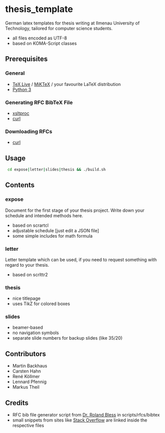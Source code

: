 # thesis_template

German latex templates for thesis writing at Ilmenau University of Technology, tailored for computer science students.

* all files encoded as UTF-8
* based on KOMA-Script classes

## Prerequisites

### General
* [TeX Live](https://www.tug.org/texlive/) / [MiKTeX](http://miktex.org/) / your favourite LaTeX distribution
* [Python 3](https://docs.python.org/3/)

### Generating RFC BibTeX File 
* [xsltproc](http://xmlsoft.org/XSLT/xsltproc2.html)
* [curl](http://curl.haxx.se/)

### Downloading RFCs
* [curl](http://curl.haxx.se/)

## Usage

```bash
 cd expose|letter|slides|thesis && ./build.sh
```

## Contents

### expose
Document for the first stage of your thesis project. Write down your schedule and intended methods here.  

* based on scrartcl
* adjustable schedule [just edit a JSON file]
* some simple includes for math formula

### letter
Letter template which can be used, if you need to request something with regard to your thesis.

* based on scrlttr2

### thesis

* nice titlepage
* uses TikZ for colored boxes

### slides

* beamer-based
* no navigation symbols
* separate slide numbers for  backup slides (like 35/20)

## Contributors
* Martin Backhaus
* Carsten Hahn
* René Köllmer
* Lennard Pfennig
* Markus Theil

## Credits

* RFC bib file generator script from [Dr. Roland Bless](http://telematics.tm.kit.edu/staff_bless.php) in scripts/rfcs/bibtex
* small snippets from sites like [Stack Overflow](https://www.stackoverflow.com/) are linked inside the respective files


